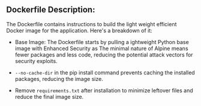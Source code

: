 ## Dockerfile Description:
The Dockerfile contains instructions to build the light weight efficient Docker image for the application. Here's a breakdown of it:

- Base Image: The Dockerfile starts by pulling a ightweight Python base image with Enhanced Security as The minimal nature of Alpine means fewer packages and less code, reducing the potential attack vectors for security exploits.

- `--no-cache-dir` in the pip install command prevents caching the installed packages, reducing the image size.
- Remove `requirements.txt` after installation to minimize leftover files and reduce the final image size.